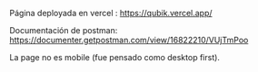 Página deployada en vercel : https://qubik.vercel.app/

Documentación de postman: https://documenter.getpostman.com/view/16822210/VUjTmPoo

La page no es mobile (fue pensado como desktop first).
